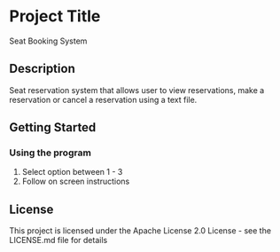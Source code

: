 # Project Title

Seat Booking System

## Description

Seat reservation system that allows user to view reservations, make a reservation or cancel a reservation using a text file.

## Getting Started

### Using the program

1. Select option between 1 - 3
2. Follow on screen instructions

## License

This project is licensed under the Apache License 2.0 License - see the LICENSE.md file for details
